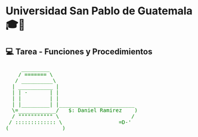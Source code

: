 # Universidad San Pablo de Guatemala 🎓🏫

## 💻 Tarea - Funciones y Procedimientos
<pre style="color: green;">
     _________
    / ======= \
   / __________\
  | ___________ |
  | | -       | |
  | |         | |
  | |_________| |________________________
  \=____________/   $: Daniel Ramirez    )
  / """"""""""" \                       /
 / ::::::::::::: \                  =D-'
(_________________)
</pre>
